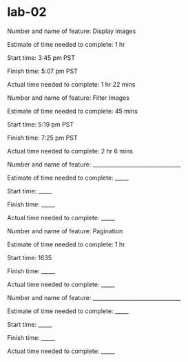# lab-02

Number and name of feature: Display images

Estimate of time needed to complete: 1 hr

Start time: 3:45 pm PST

Finish time: 5:07 pm PST

Actual time needed to complete: 1 hr 22 mins


Number and name of feature: Filter Images

Estimate of time needed to complete: 45 mins

Start time: 5:19 pm PST

Finish time: 7:25 pm PST

Actual time needed to complete: 2 hr 6 mins



Number and name of feature: ________________________________

Estimate of time needed to complete: _____

Start time: _____

Finish time: _____

Actual time needed to complete: _____


Number and name of feature: Pagination

Estimate of time needed to complete: 1 hr

Start time: 1635

Finish time: _____

Actual time needed to complete: _____


Number and name of feature: ________________________________

Estimate of time needed to complete: _____

Start time: _____

Finish time: _____

Actual time needed to complete: _____


